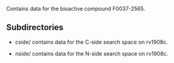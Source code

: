 Contains data for the bioactive compound F0037-2565.

## Subdirectories

- cside/ contains data for the C-side search space on rv1908c.

- nside/ contains data for the N-side search space on rv1908c.


